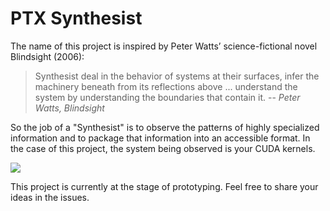 # PTX Synthesist

The name of this project is inspired by Peter Watts’ science-fictional novel Blindsight (2006):

> Synthesist deal in the behavior of systems at their surfaces, infer the
> machinery beneath from its reflections above ...  understand
> the system by understanding the boundaries that contain it.
> -- <cite>Peter Watts, Blindsight</cite>

So the job of a "Synthesist" is to observe the patterns of highly specialized information 
and to package that information into an accessible format. In the case of this project, 
the system being observed is your CUDA kernels.

![](https://user-images.githubusercontent.com/9890394/126125449-e83aa17f-c8c2-4035-a48c-5fe18773d31b.gif)

This project is currently at the stage of prototyping. Feel free to share your ideas in the issues.  